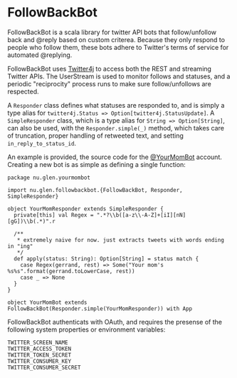 FollowBackBot
=============

FollowBackBot is a scala library for twitter API bots that follow/unfollow back and @reply based on custom criterea. Because they only respond to people who follow them, these bots adhere to Twitter's terms of service for automated @replying.

FollowBackBot uses [Twitter4j](http://twitter4j.org) to access both the REST and streaming Twitter APIs. The UserStream is used to monitor follows and statuses, and a periodic "reciprocity" process runs to make sure follow/unfollows are respected.

A `Responder` class defines what statuses are responded to, and is simply a type alias for `twitter4j.Status => Option[twitter4j.StatusUpdate]`. A `SimpleResponder` class, which is a type alias for `String => Option[String]`, can also be used, with the `Responder.simple(_)` method, which takes care of truncation, proper handling of retweeted text, and setting `in_reply_to_status_id`.

An example is provided, the source code for the [@YourMomBot](http://twitter.com/yourmombot) account. Creating a new bot is as simple as defining a single function:

    package nu.glen.yourmombot

    import nu.glen.followbackbot.{FollowBackBot, Responder, SimpleResponder}

    object YourMomResponder extends SimpleResponder {
      private[this] val Regex = ".*?\\b([a-z\\-A-Z]+[iI][nN][gG])\\b(.*)".r

      /**
       * extremely naive for now. just extracts tweets with words ending in "ing"
       */
      def apply(status: String): Option[String] = status match {
        case Regex(gerrand, rest) => Some("Your mom's %s%s".format(gerrand.toLowerCase, rest))
        case _ => None
      }
    }

    object YourMomBot extends FollowBackBot(Responder.simple(YourMomResponder)) with App

FollowBackBot authenticats with OAuth, and requires the presense of the following system properties or environment variables:

    TWITTER_SCREEN_NAME
    TWITTER_ACCESS_TOKEN
    TWITTER_TOKEN_SECRET
    TWITTER_CONSUMER_KEY
    TWITTER_CONSUMER_SECRET